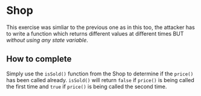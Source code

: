 # Shop

This exercise was simliar to the previous one as in this too, the attacker has to write a function which returns different values at different times BUT *without using any  state variable*.

## How to complete

Simply use the `isSold()` function from the Shop to determine if the `price()` has been called already. `isSold()` will return `false` if `price()` is being called the first time and `true` if `price()` is being called the second time.
